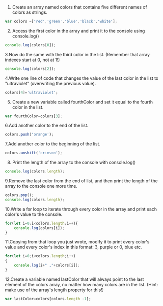 1. Create an array named colors that contains five different names of colors as strings.

```js
var colors =['red','green','blue','black','white'];
```

2. Access the first color in the array and print it to the console using console.log()

```js
console.log(colors[0]);
```

3.Now do the same with the third color in the list. (Remember that array indexes start at 0, not at 1!)

```js
console.log(colors[2]);
```

4.Write one line of code that changes the value of the last color in the list to "ultraviolet" (overwriting the previous value).

```js
colors[4]='ultraviolet';
```

5. Create a new variable called fourthColor and set it equal to the fourth color in the list.

```js
var fourthColor=colors[3];
```

6.Add another color to the end of the list.

```js
colors.push('orange');
```

7.Add another color to the beginning of the list.

```js
colors.unshift('crimson');
```

8. Print the length of the array to the console with console.log()

```js
console.log(colors.length);
```

9.Remove the last color from the end of list, and then print the length of the array to the console one more time.

```js
colors.pop();
console.log(colors.length);
```

10.Write a for loop to iterate through every color in the array and print each color's value to the console.

```js
for(let i=0;i<colors.length;i++){
    console.log(colors[i]);
}
```

11.Copying from that loop you just wrote, modify it to print every color's value and every color's index in this format: 3, purple or 0, blue etc.

```js
for(let i=0;i<colors.length;i++)
{
    console.log(i+" ,"+colors[i]);
}
```

12.Create a variable named lastColor that will always point to the last element of the colors array, no matter how many colors are in the list. (Hint: make use of the array's length property for this!)

```js
var lastColor=colors[colors.length -1];
```